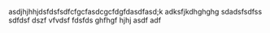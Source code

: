 asdjhjhhjdsfdsfsdfcfgcfasdcgcfdgfdasdfasd;k adksfjkdhghghg
sdadsfsdfss
sdfdsf
dszf
vfvdsf
fdsfds
ghfhgf
hjhj
asdf
adf
